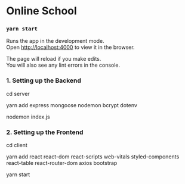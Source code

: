 # Online School

### `yarn start`

Runs the app in the development mode.\
Open [http://localhost:4000](http://localhost:4000) to view it in the browser.

The page will reload if you make edits.\
You will also see any lint errors in the console.

### 1. Setting up the Backend

cd server

yarn add express mongoose nodemon bcrypt dotenv

nodemon index.js

### 2. Setting up the Frontend

cd client

yarn add react react-dom react-scripts web-vitals 
					styled-components react-table react-router-dom
					axios bootstrap

yarn start